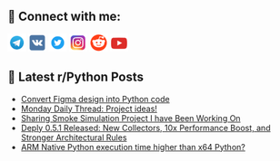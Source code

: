 ## 🔎 Connect with me:
[<img src="https://github.com/bullbesh/bullbesh/blob/main/images/Telegram.png" width="32" height="32" />](https://t.me/bullbesh)
[<img src="https://github.com/bullbesh/bullbesh/blob/main/images/VK.png" width="32" height="32" />](https://vk.com/bullbesh)
[<img src="https://github.com/bullbesh/bullbesh/blob/main/images/Twitter.png" width="32" height="32" />](https://twitter.com/bullbesh1)
[<img src="https://github.com/bullbesh/bullbesh/blob/main/images/Instagram.png" width="32" height="32" />](https://www.instagram.com/bullbesh)
[<img src="https://github.com/bullbesh/bullbesh/blob/main/images/Reddit.png" width="32" height="32" />](https://www.reddit.com/user/bullbesh)
[<img src="https://github.com/bullbesh/bullbesh/blob/main/images/YouTube.png" width="32" height="32" />](https://www.youtube.com/channel/UCtfjRs6uzgq5mfm8S06WTcg)

## 📕 Latest r/Python Posts
<!-- BLOG-POST-LIST:START -->
- [Convert Figma design into Python code](https://www.reddit.com/r/Python/comments/1ha47wt/convert_figma_design_into_python_code/)
- [Monday Daily Thread: Project ideas!](https://www.reddit.com/r/Python/comments/1h9wkuk/monday_daily_thread_project_ideas/)
- [Sharing Smoke Simulation Project I have Been Working On](https://www.reddit.com/r/Python/comments/1h9t8r7/sharing_smoke_simulation_project_i_have_been/)
- [Deply 0.5.1 Released: New Collectors, 10x Performance Boost, and Stronger Architectural Rules](https://www.reddit.com/r/Python/comments/1h9qjjj/deply_051_released_new_collectors_10x_performance/)
- [ARM Native Python execution time higher than x64 Python?](https://www.reddit.com/r/Python/comments/1h9o1ed/arm_native_python_execution_time_higher_than_x64/)
<!-- BLOG-POST-LIST:END -->

